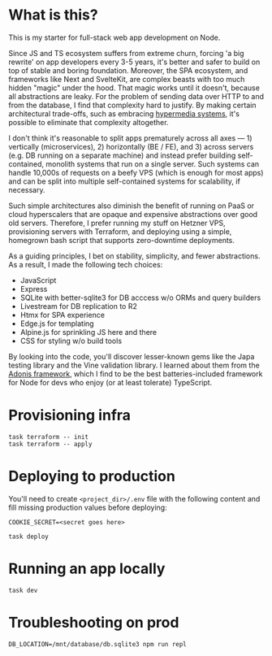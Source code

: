 # What is this?

This is my starter for full-stack web app development on Node.

Since JS and TS ecosystem suffers from extreme churn, forcing 'a big rewrite' on app developers every 3-5 years, it's better and safer to build on top of stable and boring foundation. Moreover, the SPA ecosystem, and frameworks like Next and SvelteKit, are complex beasts with too much hidden "magic" under the hood. That magic works until it doesn't, because all abstractions are leaky. For the problem of sending data over HTTP to and from the database, I find that complexity hard to justify. By making certain architectural trade-offs, such as embracing [hypermedia systems](https://hypermedia.systems/), it's possible to eliminate that complexity altogether.

I don't think it's reasonable to split apps prematurely across all axes — 1) vertically (microservices), 2) horizontally (BE / FE), and 3) across servers (e.g. DB running on a separate machine) and instead prefer building self-contained, monolith systems that run on a single server. Such systems can handle 10,000s of requests on a beefy VPS (which is enough for most apps) and can be split into multiple self-contained systems for scalability, if necessary.

Such simple architectures also diminish the benefit of running on PaaS or cloud hyperscalers that are opaque and expensive abstractions over good old servers. Therefore, I prefer running my stuff on Hetzner VPS, provisioning servers with Terraform, and deploying using a simple, homegrown bash script that supports zero-downtime deployments.

As a guiding principles, I bet on stability, simplicity, and fewer abstractions. As a result, I made the following tech choices:
* JavaScript
* Express
* SQLite with better-sqlite3 for DB acccess w/o ORMs and query builders
* Livestream for DB replication to R2
* Htmx for SPA experience
* Edge.js for templating
* Alpine.js for sprinkling JS here and there
* CSS for styling w/o build tools

By looking into the code, you'll discover lesser-known gems like the Japa testing library and the Vine validation library. I learned about them from the [Adonis framework](https://adonisjs.com/), which I find to be the best batteries-included framework for Node for devs who enjoy (or at least tolerate) TypeScript.

# Provisioning infra
```
task terraform -- init
task terraform -- apply
```

# Deploying to production

You'll need to create `<project_dir>/.env` file with the following content and fill missing production values before deploying:
```
COOKIE_SECRET=<secret goes here>
```

```
task deploy
```

# Running an app locally
```
task dev
```

# Troubleshooting on prod
```
DB_LOCATION=/mnt/database/db.sqlite3 npm run repl
```



